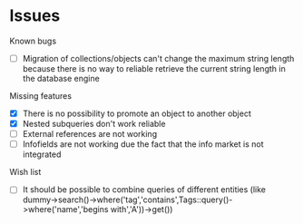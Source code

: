 # Issues

Known bugs
- [ ] Migration of collections/objects can't change the maximum string length because there is no way to reliable retrieve the current string length in the database engine

Missing features
- [X] There is no possibility to promote an object to another object
- [X] Nested subqueries don't work reliable
- [ ] External references are not working
- [ ] Infofields are not working due the fact that the info market is not integrated

Wish list
- [ ] It should be possible to combine queries of different entities (like dummy->search()->where('tag','contains',Tags::query()->where('name','begins with','A'))->get())

